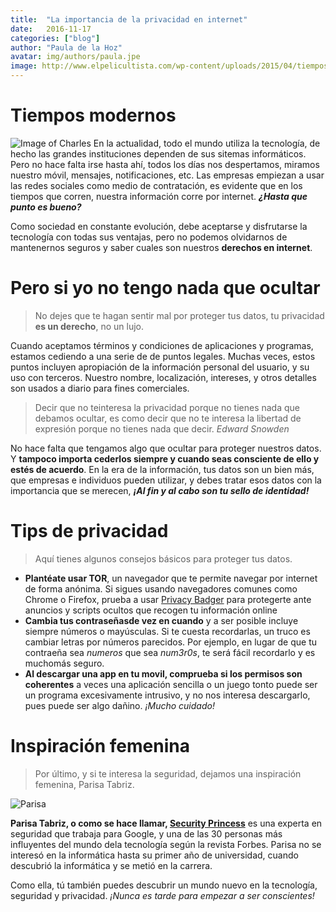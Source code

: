 ```yaml
---
title:  "La importancia de la privacidad en internet"
date:   2016-11-17 
categories: ["blog"]
author: "Paula de la Hoz"
avatar: img/authors/paula.jpe
image: http://www.elpelicultista.com/wp-content/uploads/2015/04/tiempos-modernos-1.jpg
---
```

# Tiempos modernos
![Image of Charles](http://www.elpelicultista.com/wp-content/uploads/2015/04/tiempos-modernos-1.jpg)
En la actualidad, todo el mundo utiliza la tecnología, de hecho las grandes instituciones dependen de sus sitemas informáticos. 
Pero no hace falta irse hasta ahí, todos los días nos despertamos, miramos nuestro móvil, mensajes, notificaciones, etc. Las 
empresas empiezan a usar las redes sociales como medio de contratación, es evidente que en los tiempos que corren, nuestra 
información corre por internet. **_¿Hasta que punto es bueno?_**

Como sociedad en constante evolución, debe aceptarse y disfrutarse la tecnología con todas sus ventajas, pero no podemos olvidarnos 
de mantenernos seguros y saber cuales son nuestros **derechos en internet**. 

# Pero si yo no tengo nada que ocultar
> No dejes que te hagan sentir mal por proteger tus datos, tu privacidad **es un derecho**, no un lujo.

Cuando aceptamos términos y condiciones de aplicaciones y programas, estamos cediendo a una serie de de puntos legales. Muchas veces, 
estos puntos incluyen apropiación de la información personal del usuario, y su uso con terceros. Nuestro nombre, localización, 
intereses, y otros detalles son usados a diario para fines comerciales.

> Decir que no teinteresa la privacidad porque no tienes nada que debamos ocultar, es como decir que no te interesa la libertad de expresión porque no tienes nada que decir. _Edward Snowden_

No hace falta que tengamos algo que ocultar para proteger nuestros datos. Y **tampoco importa cederlos siempre y cuando seas consciente de 
ello y estés de acuerdo**. En la era de la información, tus datos son un bien más, que empresas e individuos pueden utilizar, y debes 
tratar esos datos con la importancia que se merecen, **_¡Al fin y al cabo son tu sello de identidad!_**

# Tips de privacidad
> Aquí tienes algunos consejos básicos para proteger tus datos. 

- **Plantéate usar TOR**, un navegador que te permite navegar por internet de forma anónima. Si sigues usando navegadores comunes como Chrome o Firefox, prueba a usar [Privacy Badger](https://www.eff.org/es/privacybadger) para protegerte ante anuncios y scripts ocultos que recogen tu información online
- **Cambia tus contraseñasde vez en cuando** y a ser posible incluye siempre números o mayúsculas. Si te cuesta recordarlas, un truco es cambiar letras por números parecidos. Por ejemplo, en lugar de que tu contraeña sea _numeros_ que sea _num3r0s_, te será fácil recordarlo y es muchomás seguro. 
- **Al descargar una app en tu movil, comprueba si los permisos son coherentes** a veces una aplicación sencilla o un juego tonto puede ser un programa excesivamente intrusivo, y no nos interesa descargarlo, pues puede ser algo dañino. _¡Mucho cuidado!_

# Inspiración femenina
> Por último, y si te interesa la seguridad, dejamos una inspiración femenina, Parisa Tabriz.

![Parisa](https://www.omegawatches.com/timeforher/site/assets/files/59466/pt01.1800x960.jpg)

**Parisa Tabriz, o como se hace llamar, [Security Princess](https://twitter.com/laparisa?lang=es)** es una experta en seguridad que trabaja para Google, y una de las 30 personas 
más influyentes del mundo dela tecnología según la revista Forbes. Parisa no se interesó en la informática hasta su primer año de universidad, 
cuando descubrió la informática y se metió en la carrera.  

Como ella, tú también puedes descubrir un mundo nuevo en la tecnología, seguridad y privacidad. _¡Nunca es tarde para empezar a ser conscientes!_
